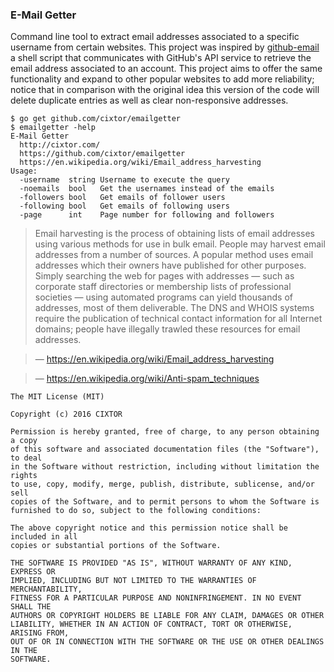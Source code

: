 ### E-Mail Getter

Command line tool to extract email addresses associated to a specific username from certain websites. This project was inspired by [github-email](https://github.com/paulirish/github-email) a shell script that communicates with GitHub's API service to retrieve the email address associated to an account. This project aims to offer the same functionality and expand to other popular websites to add more reliability; notice that in comparison with the original idea this version of the code will delete duplicate entries as well as clear non-responsive addresses.

```
$ go get github.com/cixtor/emailgetter
$ emailgetter -help
E-Mail Getter
  http://cixtor.com/
  https://github.com/cixtor/emailgetter
  https://en.wikipedia.org/wiki/Email_address_harvesting
Usage:
  -username  string Username to execute the query
  -noemails  bool   Get the usernames instead of the emails
  -followers bool   Get emails of follower users
  -following bool   Get emails of following users
  -page      int    Page number for following and followers
```

> Email harvesting is the process of obtaining lists of email addresses using various methods for use in bulk email. People may harvest email addresses from a number of sources. A popular method uses email addresses which their owners have published for other purposes. Simply searching the web for pages with addresses — such as corporate staff directories or membership lists of professional societies — using automated programs can yield thousands of addresses, most of them deliverable. The DNS and WHOIS systems require the publication of technical contact information for all Internet domains; people have illegally trawled these resources for email addresses.

> — https://en.wikipedia.org/wiki/Email_address_harvesting

> — https://en.wikipedia.org/wiki/Anti-spam_techniques

```
The MIT License (MIT)

Copyright (c) 2016 CIXTOR

Permission is hereby granted, free of charge, to any person obtaining a copy
of this software and associated documentation files (the "Software"), to deal
in the Software without restriction, including without limitation the rights
to use, copy, modify, merge, publish, distribute, sublicense, and/or sell
copies of the Software, and to permit persons to whom the Software is
furnished to do so, subject to the following conditions:

The above copyright notice and this permission notice shall be included in all
copies or substantial portions of the Software.

THE SOFTWARE IS PROVIDED "AS IS", WITHOUT WARRANTY OF ANY KIND, EXPRESS OR
IMPLIED, INCLUDING BUT NOT LIMITED TO THE WARRANTIES OF MERCHANTABILITY,
FITNESS FOR A PARTICULAR PURPOSE AND NONINFRINGEMENT. IN NO EVENT SHALL THE
AUTHORS OR COPYRIGHT HOLDERS BE LIABLE FOR ANY CLAIM, DAMAGES OR OTHER
LIABILITY, WHETHER IN AN ACTION OF CONTRACT, TORT OR OTHERWISE, ARISING FROM,
OUT OF OR IN CONNECTION WITH THE SOFTWARE OR THE USE OR OTHER DEALINGS IN THE
SOFTWARE.
```
